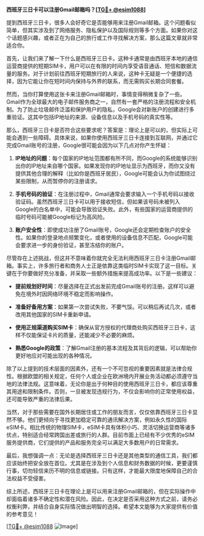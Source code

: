 **西班牙三日卡可以注册Gmail邮箱吗？[[TG💪+ @esim1088](https://t.me/s/esim1088)]**

提到西班牙三日卡，很多人会好奇它是否能够用来注册Gmail邮箱。这个问题看似简单，但其实涉及到了网络服务、隐私保护以及国际规则等多个方面。如果你对这个话题感兴趣，或者正在为自己的旅行或工作寻找解决方案，那么这篇文章就非常适合你。

首先，让我们来了解一下什么是西班牙三日卡。这种卡通常是由西班牙本地的通信运营商提供的短期SIM卡，用户可以在有限的时间内享受语音通话、短信和数据流量的服务。对于计划前往西班牙短期旅行的人来说，这种卡无疑是一个便捷的选择，因为它能让你在短时间内保持与外界的联系，而无需购买长期合同套餐。

然而，当你打算使用这张卡来注册Gmail邮箱时，事情变得稍微复杂了一些。Gmail作为全球最大的电子邮件服务商之一，自然有一套严格的注册流程和安全机制。为了防止垃圾邮件泛滥和保护用户的隐私，Google会对新账户的创建进行多重验证。这其中包括IP地址的来源、设备信息以及手机号码的真实性等。

那么，西班牙三日卡是否符合这些要求呢？答案是：理论上是可以的，但实际上可能会遇到一些障碍。具体来说，如果你使用西班牙三日卡连接到互联网，并通过它完成Gmail账号的注册，Google很可能会因为以下几点对你产生怀疑：

1. **IP地址的问题**：每个国家的IP地址范围都有所不同，而Google的系统能够识别出你的IP地址来自哪个国家。如果发现你的IP地址显示为西班牙，而你又没有提供其他合理的解释（比如你是西班牙居民），Google可能会认为你试图绕过某些限制，从而暂停你的注册请求。
   
2. **手机号码的验证**：在注册过程中，Gmail通常会要求输入一个手机号码以接收验证码。虽然西班牙三日卡可以用于接收短信，但如果该号码未被列入Google的白名单中，可能会导致验证失败。此外，有些国家的运营商提供的临时号码可能被Google标记为高风险。

3. **账户安全性**：即使成功注册了Gmail账号，Google还会定期检查账户的安全性。如果你的登录地点频繁变化，或者使用的设备信息不匹配，Google可能会要求进一步的身份验证，甚至冻结你的账户。

尽管存在上述挑战，但这并不意味着你就完全无法利用西班牙三日卡注册Gmail邮箱。事实上，许多旅行者和商务人士正是依靠这类临时SIM卡实现了这一目标。关键在于你要做好充分准备，并采取一些额外措施来提高成功率。以下是一些建议：

- **提前规划好时间**：尽量选择在正式出发前完成Gmail账号的注册。这样可以避免在境外时因网络环境不稳定而影响操作。
  
- **准备好备用方案**：如果第一次尝试失败，不要气馁。可以稍后再试几次，或者改用其他国家的SIM卡重新申请。
  
- **使用正规渠道购买SIM卡**：确保从官方授权的代理商处购买西班牙三日卡，这样不仅能保证卡片的质量，还能减少不必要的麻烦。
  
- **熟悉Google的政策**：了解Gmail注册的基本流程及其背后的逻辑，可以帮助你更好地应对可能出现的各种情况。

除了以上提到的技术层面的因素外，还有一个不可忽视的重要因素就是法律合规性。根据欧盟的相关规定，任何个人或企业在欧洲境内开展业务活动都必须遵守当地的法律法规。这意味着，无论你是出于何种目的使用西班牙三日卡，都应该尊重其用途和限制条件。否则，一旦被发现违规行为，不仅会影响你的正常使用权益，还可能导致严重的法律后果。

当然，对于那些需要在国外长期居住或工作的朋友而言，仅仅依靠西班牙三日卡显然不够。他们更倾向于寻找更加稳定可靠的通讯解决方案，例如永久性的国际eSIM卡。相比传统的物理SIM卡，eSIM卡具有体积小巧、灵活切换运营商等诸多优点，特别适合经常跨国出差或旅行的人群。目前市面上已经有不少优秀的eSIM服务提供商，它们提供的产品和服务完全可以满足大多数用户的日常需求。

最后，我想强调一点：无论是选择西班牙三日卡还是其他类型的通信工具，我们都应该始终把安全放在首位。尤其是在涉及到个人信息和财务数据的时候，更要谨慎行事，切勿轻信来历不明的信息或链接。只有这样，才能最大限度地保障自己的合法权益不受侵害。

综上所述，西班牙三日卡在理论上是可以用来注册Gmail邮箱的，但在实际操作中却面临着诸多不确定性和潜在风险。因此，在决定是否采用这种方式之前，请务必权衡利弊，并结合自身实际情况做出明智的选择。希望本文能够为大家提供有价值的参考意见！

[[TG💪+ @esim1088](https://t.me/s/esim1088) ![Image](https://i.postimg.cc/4NQfJmqS/Snipaste-2025-05-13-00-14-12.png)]